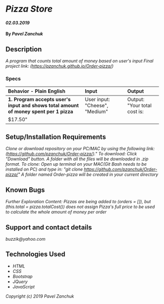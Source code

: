 # _Pizza Store_

#### _02.03.2019_

#### By _**Pavel Zanchuk**_

## Description

_A program that counts total amount of money based on user's input_
_Final project link: (https://pzanchuk.github.io/Order-pizza/)_

### Specs

| Behavior - Plain English | Input | Output |
| :-------------     | :------------- | :------------- |
| **1. Program accepts user's input and shows total amount of money spent per 1 pizza** | User input: "Cheese", "Medium" | Output: "Your total cost is:
$17.50"|



## Setup/Installation Requirements

_Clone or download repository on your PC/MAC by using the following link:
(https://github.com/pzanchuk/Order-pizza/)."
To download:
Click "Download" button. A folder with all the files will be downloaded in .zip format.
To clone:
Open up terminal on your MAC(Git Bash needs to be installed on PC) and type in: "git clone https://github.com/pzanchuk/Order-pizza/"
A folder named Order-pizza will be created in your current directory_

## Known Bugs

_Further Exploration Content:
Pizzas are being added to (orders = []), but (this.total = pizza.totalCost()) does not assign Pizza's full price to be used to calculate the whole amount of money per order_

## Support and contact details

_buzzik@yahoo.com_

## Technologies Used

* _HTML_
* _CSS_
* _Bootstrap_
* _JQuery_
* _JavaScript_

*Copyright (c) 2019 Pavel Zanchuk*
